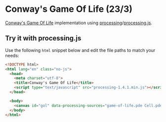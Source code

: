 # Conway's Game Of Life (23/3)

[Conway's Game Of Life](http://en.wikipedia.org/wiki/Conway%27s_Game_of_Life) implementation using [processing](http://www.processing.org/)/[processing.js](http://processingjs.org/).

## Try it with processing.js

Use the following `html` snippet below and edit the file paths to match your needs:

```html
<!DOCTYPE html>
<html lang="en" class="no-js">
  <head>
    <meta charset="utf-8">
    <title>Conway's Game Of Life</title>
    <script type="text/javascript" src="processing-1.4.1.min.js"></script>
  </head>

  <body>
    <canvas id="gol" data-processing-sources="game-of-life.pde Cell.pde World.pde"></canvas>
  </body>
</html>
```

